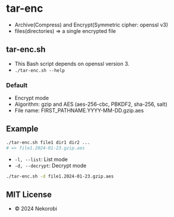 # tar-enc
- Archive(Compress) and Encrypt(Symmetric cipher: openssl v3)
- files(directories) => a single encrypted file

## tar-enc.sh
- This Bash script depends on openssl version 3.
- `./tar-enc.sh --help`

### Default
- Encrypt mode
- Algorithm: gzip and AES (aes-256-cbc, PBKDF2, sha-256, salt)
- File name: FIRST_PATHNAME.YYYY-MM-DD.gzip.aes

## Example
```bash
./tar-enc.sh file1 dir1 dir2 ...
# => file1.2024-01-23.gzip.aes
```

- `-l, --list`: List mode
- `-d, --decrypt`: Decrypt mode
```bash
./tar-enc.sh -d file1.2024-01-23.gzip.aes
```

## MIT License
- © 2024 Nekorobi
